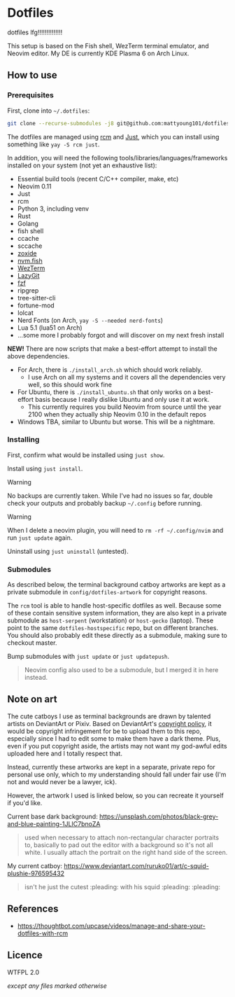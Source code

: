 # Dotfiles
dotfiles lfg!!!!!!!!!!!!!!

This setup is based on the Fish shell, WezTerm terminal emulator, and Neovim editor. My DE is currently KDE
Plasma 6 on Arch Linux.

## How to use
### Prerequisites
First, clone into `~/.dotfiles`: 

```bash
git clone --recurse-submodules -j8 git@github.com:mattyoung101/dotfiles.git ~/.dotfiles
```

The dotfiles are managed using [rcm](https://github.com/thoughtbot/rcm) and
[Just](https://github.com/casey/just), which you can install using something like `yay -S rcm just`.

In addition, you will need the following tools/libraries/languages/frameworks installed on your system (not
yet an exhaustive list):
- Essential build tools (recent C/C++ compiler, make, etc)
- Neovim 0.11
- Just
- rcm
- Python 3, including venv
- Rust
- Golang
- fish shell
- ccache
- sccache
- [zoxide](https://github.com/ajeetdsouza/zoxide)
- [nvm.fish](https://github.com/jorgebucaran/nvm.fish)
- [WezTerm](https://wezfurlong.org/wezterm/index.html)
- [LazyGit](https://github.com/jesseduffield/lazygit)
- [fzf](https://github.com/junegunn/fzf)
- ripgrep
- tree-sitter-cli
- fortune-mod
- lolcat
- Nerd Fonts (on Arch, `yay -S --needed nerd-fonts`)
- Lua 5.1 (lua51 on Arch)
- ...some more I probably forgot and will discover on my next fresh install

**NEW!** There are now scripts that make a best-effort attempt to install the above dependencies.
- For Arch, there is `./install_arch.sh` which should work reliably.
    - I use Arch on all my systems and it covers all the dependencies very well, so this should work fine
- For Ubuntu, there is `./install_ubuntu.sh` that only works on a best-effort basis because I really dislike
Ubuntu and only use it at work.
    - This currently requires you build Neovim from source until the year 2100 when they actually ship Neovim
      0.10 in the default repos
- Windows TBA, similar to Ubuntu but worse. This will be a nightmare.

### Installing
First, confirm what would be installed using `just show`.

Install using `just install`. 

> [!WARNING]
> No backups are currently taken. While I've had no issues so far, double check your outputs and
probably backup `~/.config` before running.

> [!WARNING]
> When I delete a neovim plugin, you will need to `rm -rf ~/.config/nvim` and run `just update`
again.

Uninstall using `just uninstall` (untested).

### Submodules
As described below, the terminal background catboy artworks are kept as a private submodule in
`config/dotfiles-artwork` for copyright reasons.

The `rcm` tool is able to handle host-specific dotfiles as well. Because some of these contain sensitive
system information, they are also kept in a private submodule as `host-serpent` (workstation) or `host-gecko`
(laptop). These point to the same `dotfiles-hostspecific` repo, but on different branches.
You should also probably edit these directly as a submodule, making sure to checkout master.

Bump submodules with `just update` or `just updatepush`.

> Neovim config also used to be a submodule, but I merged it in here instead.

## Note on art
The cute catboys I use as terminal backgrounds are drawn by talented artists on DeviantArt or Pixiv. Based on
DeviantArt's [copyright policy](https://www.deviantart.com/about/policy/copyright/), it would be copyright
infringement for be to upload them to this repo, especially since I had to edit some to make them have a dark
theme. Plus, even if you put copyright aside, the artists may not want my god-awful edits uploaded here and I
totally respect that.

Instead, currently these artworks are kept in a separate, private repo for personal use only, which to my
understanding should fall under fair use (I'm not and would never be a lawyer, ick).

However, the artwork I used is linked below, so you can recreate it yourself if you'd like.

Current base dark background: https://unsplash.com/photos/black-grey-and-blue-painting-1JLIC7bnoZA

> used when necessary to attach non-rectangular character portraits to, basically to pad out the editor with a
> background so it's not all white. I usually attach the portrait on the right hand side of the screen.

My current catboy: https://www.deviantart.com/ruruko01/art/c-squid-plushie-976595432

> isn't he just the cutest :pleading: with his squid :pleading: :pleading:

## References
- https://thoughtbot.com/upcase/videos/manage-and-share-your-dotfiles-with-rcm

## Licence
WTFPL 2.0

_except any files marked otherwise_

